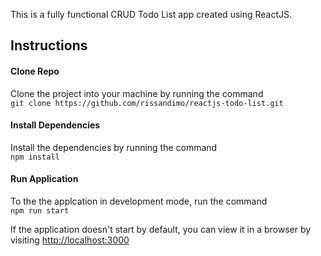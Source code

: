This is a fully functional CRUD Todo List app created using ReactJS.


## Instructions

#### Clone Repo
Clone the project into your machine by running the command  
`git clone https://github.com/rissandimo/reactjs-todo-list.git`
  
#### Install Dependencies
Install the dependencies by running the command  
`npm install`
  
#### Run Application

To the the applcation in development mode, run the command  
`npm run start`

If the application doesn't start by default, you can view it in a browser by visiting [http://localhost:3000](http://localhost:3000)
